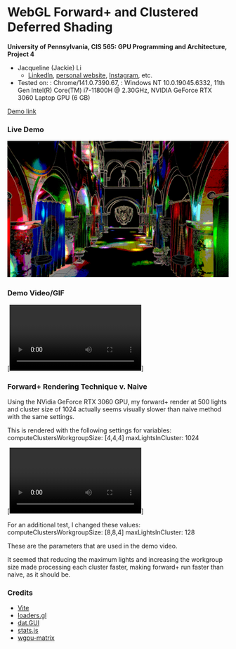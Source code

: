 WebGL Forward+ and Clustered Deferred Shading
======================

**University of Pennsylvania, CIS 565: GPU Programming and Architecture, Project 4**

* Jacqueline (Jackie) Li
  * [LinkedIn](https://www.linkedin.com/in/jackie-lii/), [personal website](https://sites.google.com/seas.upenn.edu/jacquelineli/home), [Instagram](https://www.instagram.com/sagescherrytree/), etc.
* Tested on: : Chrome/141.0.7390.67, : Windows NT 10.0.19045.6332, 11th Gen Intel(R) Core(TM) i7-11800H @ 2.30GHz, NVIDIA GeForce RTX 3060 Laptop GPU (6 GB)

[Demo link](https://sagescherrytree.github.io/Project4-WebGPU-Forward-Plus-and-Clustered-Deferred-2025/)

### Live Demo

[![](img/thumbnailToonOutlines.png)](https://github.com/sagescherrytree/Project4-WebGPU-Forward-Plus-and-Clustered-Deferred-2025)

### Demo Video/GIF

[![](img/AllRenderModesDemo.mp4)]

### Forward+ Rendering Technique v. Naive

Using the NVidia GeForce RTX 3060 GPU, my forward+ render at 500 lights and cluster size of 1024 actually seems visually slower than naive method with the same settings.

This is rendered with the following settings for variables:
computeClustersWorkgroupSize: [4,4,4]
maxLightsInCluster: 1024

[![](img/ForwardSlow.mp4)]

For an additional test, I changed these values:
computeClustersWorkgroupSize: [8,8,4]
maxLightsInCluster: 128

These are the parameters that are used in the demo video.

It seemed that reducing the maximum lights and increasing the workgroup size made processing each cluster faster, making forward+ run faster than naive, as it should be.

### Credits

- [Vite](https://vitejs.dev/)
- [loaders.gl](https://loaders.gl/)
- [dat.GUI](https://github.com/dataarts/dat.gui)
- [stats.js](https://github.com/mrdoob/stats.js)
- [wgpu-matrix](https://github.com/greggman/wgpu-matrix)
